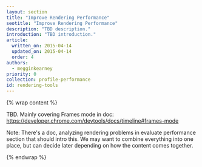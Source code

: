 ```yaml
---
layout: section
title: "Improve Rendering Performance"
seotitle: "Improve Rendering Performance"
description: "TBD description."
introduction: "TBD introduction."
article:
  written_on: 2015-04-14
  updated_on: 2015-04-14
  order: 4
authors:
  - megginkearney
priority: 0
collection: profile-performance
id: rendering-tools
---
```


{% wrap content %}

TBD. Mainly covering Frames mode in doc: https://developer.chrome.com/devtools/docs/timeline#frames-mode

Note: There's a doc, analyzing rendering problems in evaluate performance section that should intro this. We may want to combine everything into one place, but can decide later depending on how the content comes together.

{% endwrap %}